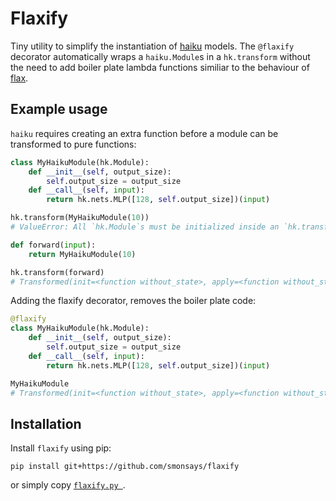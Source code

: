 # Flaxify

Tiny utility to simplify the instantiation of [haiku](https://github.com/deepmind/dm-haiku) models. The `@flaxify` decorator automatically wraps a `haiku.Module`s in a `hk.transform` without the need to add boiler plate lambda functions similiar to the behaviour of [flax](https://github.com/google/flax).

## Example usage

`haiku` requires creating an extra function before a module can be transformed to pure functions:
```python
class MyHaikuModule(hk.Module):
    def __init__(self, output_size):
        self.output_size = output_size
    def __call__(self, input):
        return hk.nets.MLP([128, self.output_size])(input)

hk.transform(MyHaikuModule(10))
# ValueError: All `hk.Module`s must be initialized inside an `hk.transform`.

def forward(input):
    return MyHaikuModule(10)

hk.transform(forward)
# Transformed(init=<function without_state>, apply=<function without_state>)
```

Adding the flaxify decorator, removes the boiler plate code:
```python
@flaxify
class MyHaikuModule(hk.Module):
    def __init__(self, output_size):
        self.output_size = output_size
    def __call__(self, input):
        return hk.nets.MLP([128, self.output_size])(input)

MyHaikuModule
# Transformed(init=<function without_state>, apply=<function without_state>)
```

## Installation

Install `flaxify` using pip:
```
pip install git+https://github.com/smonsays/flaxify
```
or simply copy [`flaxify.py `](https://github.com/smonsays/flaxify/blob/main/flaxify/flaxify.py).
